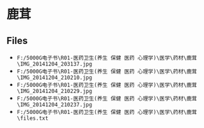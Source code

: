 # 鹿茸

## Files

- `F:/5000G电子书\R01-医药卫生(养生 保健 医药 心理学)\医学\药材\鹿茸\IMG_20141204_203137.jpg`
- `F:/5000G电子书\R01-医药卫生(养生 保健 医药 心理学)\医学\药材\鹿茸\IMG_20141204_210210.jpg`
- `F:/5000G电子书\R01-医药卫生(养生 保健 医药 心理学)\医学\药材\鹿茸\IMG_20141204_210229.jpg`
- `F:/5000G电子书\R01-医药卫生(养生 保健 医药 心理学)\医学\药材\鹿茸\IMG_20141204_210237.jpg`
- `F:/5000G电子书\R01-医药卫生(养生 保健 医药 心理学)\医学\药材\鹿茸\files.txt`
